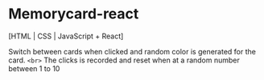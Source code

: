 # Memorycard-react
[HTML | CSS | JavaScript + React]

Switch between cards when clicked and random color is generated for the card. 
`<br>`
The clicks is recorded and reset when at a random number between 1 to 10
